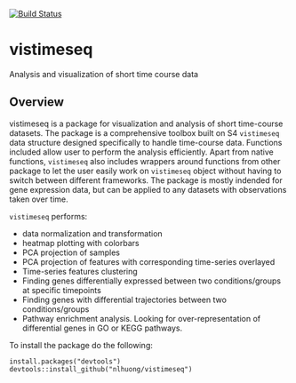 [![Build Status](https://travis-ci.com/nlhuong/vistimeseq.svg?branch=master)](https://travis-ci.com/nlhuong/vistimeseq)

# vistimeseq
Analysis and visualization of short time course data

## Overview

vistimeseq is a package for visualization and analysis of short time-course datasets.
The package is a comprehensive toolbox built on S4 `vistimeseq` data structure designed
specifically to handle time-course data. Functions included allow user to perform the
analysis efficiently. Apart from native functions, `vistimeseq` also includes wrappers
around functions from other package to let the user easily work on `vistimeseq`
object without having to switch between different frameworks. The package
is mostly indended for gene expression data, but can be applied to any
datasets with observations taken over time.

`vistimeseq` performs:

- data normalization and transformation
- heatmap plotting with colorbars
- PCA projection of samples
- PCA projection of features with corresponding time-series overlayed
- Time-series features clustering
- Finding genes differentially expressed between two conditions/groups at specific timepoints
- Finding genes with differential trajectories between two conditions/groups
- Pathway enrichment analysis. Looking for over-representation of differential
genes in GO or KEGG pathways.

To install the package do the following:

```{r}
install.packages("devtools")
devtools::install_github("nlhuong/vistimeseq")
```
